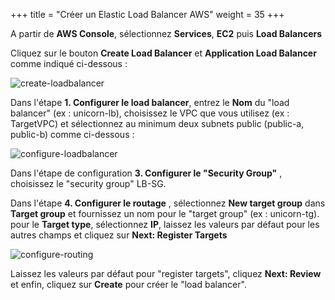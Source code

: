 +++
title = "Créer un Elastic Load Balancer AWS"
weight = 35
+++


A partir de **AWS Console**, sélectionnez **Services**, **EC2** puis **Load Balancers**

Cliquez sur le bouton **Create Load Balancer** et **Application Load Balancer** comme indiqué ci-dessous :

![create-loadbalancer](/ecs/create-lb.png)

Dans l'étape **1. Configurer le load balancer**, entrez le **Nom** du "load balancer" (ex : unicorn-lb), choisissez le VPC que vous utilisez (ex : TargetVPC) et sélectionnez au minimum deux subnets public (public-a, public-b) comme ci-dessous :

![configure-loadbalancer](/ecs/configure-lb.png)

Dans l'étape de configuration **3. Configurer le "Security Group"** , choisissez le "security group" LB-SG.

Dans l'étape **4. Configurer le routage** , sélectionnez **New target group** dans **Target group** et fournissez un nom pour le "target group" (ex : unicorn-tg). pour le  **Target type**, sélectionnez **IP**, laissez les valeurs par défaut pour les autres champs et cliquez sur **Next: Register Targets**

![configure-routing](/ecs/configure-routing.png)

Laissez les valeurs par défaut pour "register targets", cliquez **Next: Review** et enfin, cliquez sur **Create** pour créer le "load balancer".
